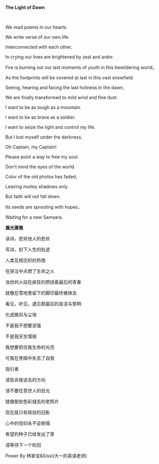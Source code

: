 **The Light of Dawn**

​                                                                                                          

We read poems in our hearts.

We write verse of our own life.

Interconnected with each other,

In crying our lives are brightened by zeal and ardor.

Fire is burning out our last moments of youth in this bewildering world，

As the footprints will be covered at last in this vast snowfield.

Seeing, hearing and facing the last holiness in the dawn,

We are finally transformed to mild wind and fine dust.

 

I want to be as tough as a mountain.

I want to be as brave as a soldier.

I want to seize the light and control my life.

But I lost myself under the darkness.

 

Oh Captain, my Captain!

Please point a way to free my soul.

Don't mind the eyes of the world.

Color of the old photos has faded,

Leaving motley shadows only.

But faith will not fall down.

Its seeds are sprouting with hopes，

Waiting for a new Samsara.

 

 

 

 

 

**晨光熹微**

 

读诗，悲欢他人的悲欢

写诗，刻下人生的轨迹

人类互相交织的热情

在哭泣中点燃了生命之火

浊世的火焰在疯狂的燃烧着最后的青春

就像在雪地里留下的脚印最终被抹去

看见，听见，遇见那最后的圣洁与黎明

化成微风与尘埃

 

不是我不想要坚强

不是我天生懦弱

我想要抓住我生命的光亮

可我在黑暗中失去了自我

 

指引者

请告诉我该去的方向

请不要在意世人的目光

就像那些色彩褪去的老照片

现在就只有斑驳的旧影

心中的信仰永不会倒塌

希望的种子已经发出了芽

请等待下一个轮回

 

 

 

 Power By  林家宝&Sissi(大一的英语老师)

 